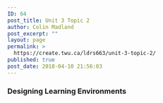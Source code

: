 ```yaml
---
ID: 64
post_title: Unit 3 Topic 2
author: Colin Madland
post_excerpt: ""
layout: page
permalink: >
  https://create.twu.ca/ldrs663/unit-3-topic-2/
published: true
post_date: 2018-04-10 21:56:03
---
```

### Designing Learning Environments
